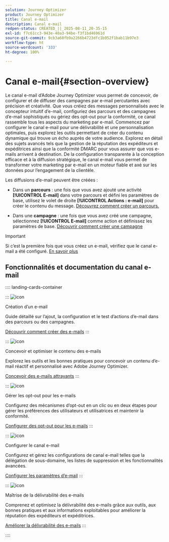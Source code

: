 ```yaml
---
solution: Journey Optimizer
product: Journey Optimizer
title: Canal e-mail
description: Canal e-mail
redpen-status: CREATED_||_2025-08-11_20-35-15
exl-id: f7c61cc3-943e-40a3-94be-f3f1bd46961d
source-git-commit: 9cb3a60fb9a2266b4723dfc1b952f1bab11b97e3
workflow-type: ht
source-wordcount: '333'
ht-degree: 100%

---
```


# Canal e-mail{#section-overview}

Le canal e-mail d’Adobe Journey Optimizer vous permet de concevoir, de configurer et de diffuser des campagnes par e-mail percutantes avec précision et créativité. Que vous créiez des messages personnalisés avec le concepteur intuitif d’e-mail, configuriez des parcours et des campagnes d’e-mail sophistiqués ou gériez des opt-out pour la conformité, ce canal rassemble tous les aspects du marketing par e-mail. Commencez par configurer le canal e-mail pour une délivrabilité et une personnalisation optimales, puis explorez les outils permettant de créer du contenu dynamique qui trouve un écho auprès de votre audience. Explorez en détail des sujets avancés tels que la gestion de la réputation des expéditeurs et expéditrices ainsi que la conformité DMARC pour vous assurer que vos e-mails arrivent à destination. De la configuration transparente à la conception efficace et à la diffusion stratégique, le canal e-mail vous permet de transformer votre marketing par e-mail en un moteur fiable et axé sur les données pour l’engagement de la clientèle.

Les diffusions d’e-mail peuvent être créées :

* Dans un **parcours** : une fois que vous avez ajouté une activité **[!UICONTROL E-mail]** dans votre parcours et défini les paramètres de base, utilisez le volet de droite **[!UICONTROL Actions : e-mail]** pour créer le contenu du message. [Découvrez comment créer un parcours.](../using/building-journeys/journey-gs.md)

* Dans une **campagne** : une fois que vous avez créé une campagne, sélectionnez **[!UICONTROL E-mail]** comme action et définissez les paramètres de base. [Découvrir comment créer une campagne](../using/campaigns/create-campaign.md#configure)


>[!IMPORTANT]
>
>Si c’est la première fois que vous créez un e-mail, vérifiez que le canal e-mail a été configuré. [En savoir plus](../using/email/email-settings.md)

## Fonctionnalités et documentation du canal e-mail

:::: landing-cards-container

:::
![icon](https://cdn.experienceleague.adobe.com/icons/list-check.svg?lang=fr)

Création d’un e-mail

Guide détaillé sur l’ajout, la configuration et le test d’actions d’e-mail dans des parcours ou des campagnes.

[Découvrir comment créer des e-mails](../using/email/create-email.md)
:::

:::
![icon](https://cdn.experienceleague.adobe.com/icons/puzzle-piece.svg?lang=fr)

Concevoir et optimiser le contenu des e-mails

Explorez les outils et les bonnes pratiques pour concevoir un contenu d’e-mail réactif et personnalisé avec Adobe Journey Optimizer.

[Concevoir des e-mails attrayants](design-email-landing-page.md)
:::

:::
![icon](https://cdn.experienceleague.adobe.com/icons/shield-halved.svg?lang=fr)

Gérer les opt-out pour les e-mails

Configurez des mécanismes d’opt-out en un clic ou en deux étapes pour gérer les préférences des utilisateurs et utilisatrices et maintenir la conformité.

[Configurer des opt-out pour les e-mails](../using/email/email-opt-out.md)
:::

:::
![icon](https://cdn.experienceleague.adobe.com/icons/gear.svg?lang=fr)

Configurer le canal e-mail

Configurez et gérez les configurations de canal e-mail telles que la délégation de sous-domaine, les listes de suppression et les fonctionnalités avancées.

[Configurer les paramètres d’e-mail](configure-email-landing-page.md)
:::

:::
![icon](https://cdn.experienceleague.adobe.com/icons/chart-line.svg?lang=fr)

Maîtrise de la délivrabilité des e-mails

Comprenez et optimisez la délivrabilité des e-mails grâce aux outils, aux bonnes pratiques et aux informations exploitables pour améliorer la réputation des expéditeurs et expéditrices.

[Améliorer la délivrabilité des e-mails](deliverability-landing-page.md)
:::

::::
